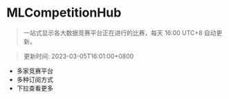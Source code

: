 # MLCompetitionHub

> 一站式显示各大数据竞赛平台正在进行的比赛，每天 16:00 UTC+8 自动更新。
  
> 更新时间: 2023-03-05T16:01:00+0800 

* 多家竞赛平台
* 多种订阅方式
* 下拉查看更多